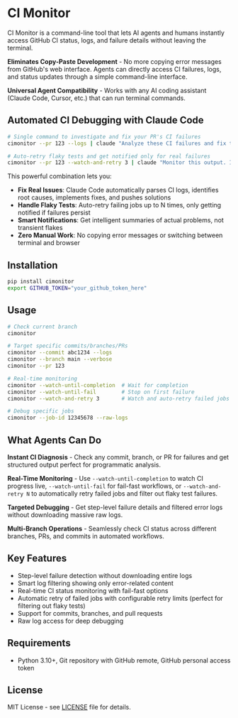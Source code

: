 # CI Monitor

CI Monitor is a command-line tool that lets AI agents and humans instantly access GitHub CI status, logs, and failure details without leaving the terminal.

**Eliminates Copy-Paste Development** - No more copying error messages from GitHub's web interface. Agents can directly access CI failures, logs, and status updates through a simple command-line interface.

**Universal Agent Compatibility** - Works with any AI coding assistant (Claude Code, Cursor, etc.) that can run terminal commands.

## Automated CI Debugging with Claude Code

```bash
# Single command to investigate and fix your PR's CI failures
cimonitor --pr 123 --logs | claude "Analyze these CI failures and fix the issues. Commit and push the fixes when done."

# Auto-retry flaky tests and get notified only for real failures
cimonitor --pr 123 --watch-and-retry 3 | claude "Monitor this output. If tests still fail after retries, analyze the logs and notify me with a summary of the real issues."
```

This powerful combination lets you:
- **Fix Real Issues**: Claude Code automatically parses CI logs, identifies root causes, implements fixes, and pushes solutions
- **Handle Flaky Tests**: Auto-retry failing jobs up to N times, only getting notified if failures persist
- **Smart Notifications**: Get intelligent summaries of actual problems, not transient flakes
- **Zero Manual Work**: No copying error messages or switching between terminal and browser

## Installation

```bash
pip install cimonitor
export GITHUB_TOKEN="your_github_token_here"
```

## Usage

```bash
# Check current branch
cimonitor

# Target specific commits/branches/PRs
cimonitor --commit abc1234 --logs
cimonitor --branch main --verbose
cimonitor --pr 123

# Real-time monitoring
cimonitor --watch-until-completion  # Wait for completion
cimonitor --watch-until-fail        # Stop on first failure
cimonitor --watch-and-retry 3       # Watch and auto-retry failed jobs up to 3 times

# Debug specific jobs
cimonitor --job-id 12345678 --raw-logs
```

## What Agents Can Do

**Instant CI Diagnosis** - Check any commit, branch, or PR for failures and get structured output perfect for programmatic analysis.

**Real-Time Monitoring** - Use `--watch-until-completion` to watch CI progress live, `--watch-until-fail` for fail-fast workflows, or `--watch-and-retry N` to automatically retry failed jobs and filter out flaky test failures.

**Targeted Debugging** - Get step-level failure details and filtered error logs without downloading massive raw logs.

**Multi-Branch Operations** - Seamlessly check CI status across different branches, PRs, and commits in automated workflows.

## Key Features

- Step-level failure detection without downloading entire logs
- Smart log filtering showing only error-related content
- Real-time CI status monitoring with fail-fast options
- Automatic retry of failed jobs with configurable retry limits (perfect for filtering out flaky tests)
- Support for commits, branches, and pull requests
- Raw log access for deep debugging

## Requirements

- Python 3.10+, Git repository with GitHub remote, GitHub personal access token

## License

MIT License - see [LICENSE](LICENSE) file for details.
